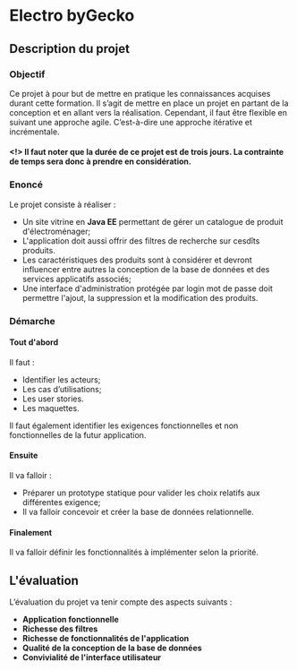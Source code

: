 # Electro byGecko

## Description du projet

### Objectif
Ce projet à pour but de mettre en pratique les connaissances acquises durant cette formation. Il s’agit de mettre en place un projet en partant de la conception et en allant vers la réalisation. Cependant, il faut être flexible en suivant une approche agile. C’est-à-dire une approche itérative et incrémentale.

#### <!> Il faut noter que la durée de ce projet est de **trois jours**. La contrainte de temps sera donc à prendre en considération.

### Enoncé
Le projet consiste à réaliser :

- Un site vitrine en **Java EE** permettant de gérer un catalogue de produit d'électroménager;
- L'application doit aussi offrir des filtres de recherche sur cesdîts produits.
- Les caractéristiques des produits sont à considérer et devront influencer entre autres la conception de la base de données et des services applicatifs associés;
- Une interface d'administration protégée par login mot de passe doit permettre l'ajout, la suppression et la modification des produits.

### Démarche

#### Tout d'abord
Il faut :
- Identifier les acteurs;
- Les cas d’utilisations;
- Les user stories.
- Les maquettes.

Il faut également identifier les exigences fonctionnelles et non fonctionnelles de la futur application.

#### Ensuite
Il va falloir :
- Préparer un prototype statique pour valider les choix relatifs aux différentes exigence;
- Il va falloir concevoir et créer la base de données relationnelle.

#### Finalement
Il va falloir définir les fonctionnalités à implémenter selon la priorité.

## L'évaluation

L’évaluation du projet va tenir compte des aspects suivants :
- **Application fonctionnelle**
- **Richesse des filtres**
- **Richesse de fonctionnalités de l'application**
- **Qualité de la conception de la base de données**
- **Convivialité de l'interface utilisateur**